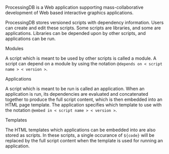 ProcessingDB is a Web application supporting mass-collaborative development of Web based interactive graphics applications.

ProcessingDB stores versioned scripts with dependency information. Users can create and edit these scripts. Some scripts are libraries, and some are applications. Libraries can be depended upon by other scripts, and applications can be run.

Modules

A script which is meant to be used by other scripts is called a module. A script can depend on a module by using the notation `@depends on < script name > < version >`.

Applications

A script which is meant to be run is called an application. When an application is run, its dependencies are evaluated and concatenated together to produce the full script content, which is then embedded into an HTML page template. The application specifies which template to use with the notation `@embed in < script name > < version >`. 

Templates

The HTML templates which applications can be embedded into are also stored as scripts. In these scripts, a single occurance of `${code}` will be replaced by the full script content when the template is used for running an application.
